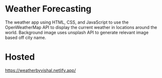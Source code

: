 # Weather Forecasting


The weather app using HTML, CSS, and JavaScript to use the OpenWeatherMap API to display the current weather in locations around the world.
Background image uses unsplash API to generate relevant image based off city name.

# Hosted
https://weatherbyvishal.netlify.app/

